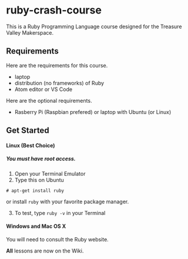# ruby-crash-course
This is a Ruby Programming Language course designed for the Treasure Valley Makerspace.

## Requirements
Here are the requirements for this course.
- laptop
- distribution (no frameworks) of Ruby
- Atom editor or VS Code

Here are the optional requirements.
- Rasberry Pi (Raspbian prefered) or laptop with Ubuntu (or Linux)

## Get Started
#### Linux (Best Choice)
##### You must have root access.
1. Open your Terminal Emulator
2. Type this on Ubuntu
````
# apt-get install ruby
````
or install `ruby` with your favorite package manager.

3. To test, type `ruby -v` in your Terminal

#### Windows and Mac OS X
You will need to consult the Ruby website.

__All__ lessons are now on the Wiki.
